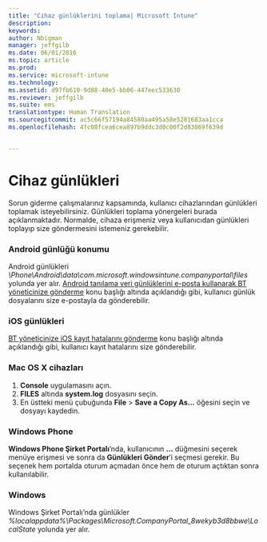 ```yaml
---
title: "Cihaz günlüklerini toplama| Microsoft Intune"
description: 
keywords: 
author: Nbigman
manager: jeffgilb
ms.date: 06/01/2016
ms.topic: article
ms.prod: 
ms.service: microsoft-intune
ms.technology: 
ms.assetid: d97fb610-9d88-40e5-bb06-447eec533630
ms.reviewer: jeffgilb
ms.suite: ems
translationtype: Human Translation
ms.sourcegitcommit: ac5c66f57194a84580aa495a58e5281683aa1cca
ms.openlocfilehash: 4fc08fcea6cea897b9ddc3d0c00f2d83069f639d


---
```


# Cihaz günlükleri

Sorun giderme çalışmalarınız kapsamında, kullanıcı cihazlarından günlükleri toplamak isteyebilirsiniz. Günlükleri toplama yönergeleri burada açıklanmaktadır. Normalde, cihaza erişmeniz veya kullanıcıdan günlükleri toplayıp size göndermesini istemeniz gerekebilir. 

### Android günlüğü konumu
Android günlükleri *<Android Device>\Phone\Android\data\com.microsoft.windowsintune.companyportal\files* yolunda yer alır. [Android tanılama veri günlüklerini e-posta kullanarak BT yöneticinize gönderme](/intune/enduser/send-diagnostic-data-logs-to-your-it-administrator-using-email-android) konu başlığı altında açıklandığı gibi, kullanıcı günlük dosyalarını size e-postayla da gönderebilir.

### iOS günlükleri

[BT yöneticinize iOS kayıt hatalarını gönderme](/intune/enduser/send-errors-to-your-it-admin-ios) konu başlığı altında açıklandığı gibi, kullanıcı kayıt hatalarını size gönderebilir.

### Mac OS X cihazları

1. **Console** uygulamasını açın.
2. **FILES** altında **system.log** dosyasını seçin.
3. En üstteki menü çubuğunda **File** > **Save a Copy As…** öğesini seçin ve dosyayı kaydedin.

### Windows Phone

**Windows Phone Şirket Portalı**’nda, kullanıcının **…** düğmesini seçerek menüye erişmesi ve sonra da **Günlükleri Gönder**’i seçmesi gerekir. Bu seçenek hem portalda oturum açmadan önce hem de oturum açtıktan sonra kullanılabilir.

### Windows

Windows Şirket Portalı’nda günlükler *%localappdata%\Packages\Microsoft.CompanyPortal_8wekyb3d8bbwe\LocalState* yolunda yer alır.



<!--HONumber=Jul16_HO3-->


